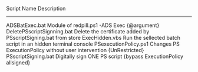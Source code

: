 Script Name                  Description
-----------                  -----------
ADSBatExec.bat               Module of redpill.ps1 -ADS Exec {@argument}
DeletePSscriptSignning.bat   Delete the certificate added by PSscriptSigning.bat from store
ExecHidden.vbs               Run the sellected batch script in an hidden terminal console
PSexecutionPolicy.ps1        Changes PS ExecutionPolicy without user intervention {UnRestricted}
PSscriptSigning.bat          Digitally sign ONE PS script {bypass ExecutionPolicy allsigned}